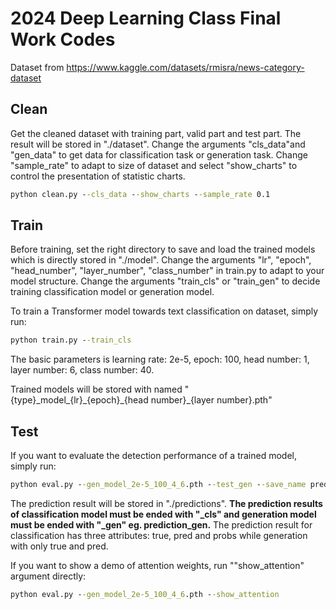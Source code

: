# 2024 Deep Learning Class Final Work Codes

Dataset from https://www.kaggle.com/datasets/rmisra/news-category-dataset

## Clean

Get the cleaned dataset with training part, valid part and test part. The result will be stored in "./dataset". Change the arguments "cls_data"and "gen_data" to get data for classification task or generation task. Change "sample_rate" to adapt to size of dataset and select "show_charts" to control the presentation of statistic charts.

```cmd
python clean.py --cls_data --show_charts --sample_rate 0.1
```

## Train

Before training, set the right directory to save and load the trained models which is directly stored in "./model". Change the arguments "lr", "epoch", "head_number", "layer_number", "class_number" in train.py to adapt to your model structure. Change the arguments "train_cls" or "train_gen" to decide training classification model or generation model.

To train a Transformer model towards text classification on dataset, simply run:

```cmd
python train.py --train_cls
```

The basic parameters is learning rate: 2e-5, epoch: 100, head number: 1, layer number: 6, class number: 40.

Trained models will be stored with named "{type}\_model\_{lr}\_{epoch}\_{head number}\_{layer number}.pth"


## Test

If you want to evaluate the detection performance of a trained model, simply run:

```cmd
python eval.py --gen_model_2e-5_100_4_6.pth --test_gen --save_name prediction
```

The prediction result will be stored in "./predictions". **The prediction results of classification model must be ended with "\_cls" and generation model must be ended with "\_gen" eg. prediction_gen.** The prediction result for classification has three attributes: true, pred and probs while generation with only true and pred.

If you want to show a demo of attention weights, run ""show_attention" argument directly:

```cmd
python eval.py --gen_model_2e-5_100_4_6.pth --show_attention
```

